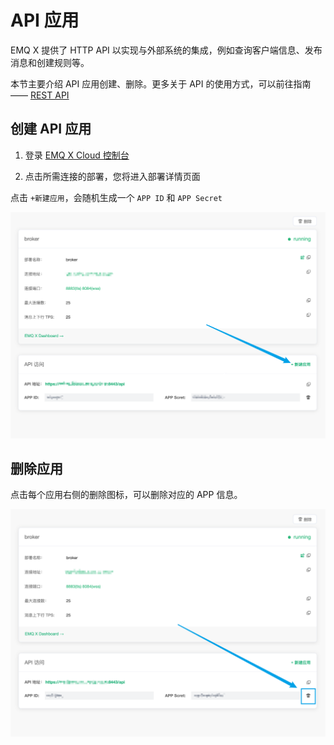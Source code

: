 # API 应用

EMQ X 提供了 HTTP API 以实现与外部系统的集成，例如查询客户端信息、发布消息和创建规则等。

本节主要介绍 API 应用创建、删除。更多关于 API 的使用方式，可以前往指南 —— [REST API](../api.md)

## 创建 API 应用

1. 登录 [EMQ X Cloud 控制台](https://cloud.emqx.io/console/)

2. 点击所需连接的部署，您将进入部署详情页面

点击 `+新建应用`，会随机生成一个 `APP ID` 和 `APP Secret`

![添加应用](./_assets/app_add.png)

## 删除应用

点击每个应用右侧的删除图标，可以删除对应的 APP 信息。

![删除应用](./_assets/app_del.png)
